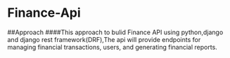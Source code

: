 # Finance-Api
##Approach
####This approach to bulid Finance API using python,django and django rest framework(DRF),The api will provide endpoints for managing financial transactions, users, and generating financial reports.
